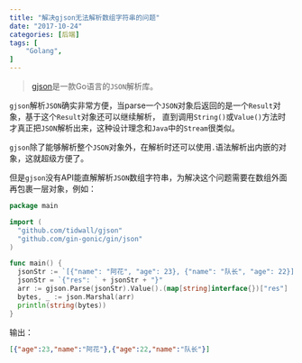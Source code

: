 ```yaml
---
title: "解决gjson无法解析数组字符串的问题"
date: "2017-10-24"
categories: [后端]
tags: [
    "Golang",
]
---
```

  

> [gjson](https://github.com/tidwall/gjson)是一款Go语言的`JSON`解析库。

`gjson`解析`JSON`确实非常方便，当parse一个`JSON`对象后返回的是一个`Result`对象，基于这个`Result`对象还可以继续解析，
直到调用`String()`或`Value()`方法时才真正把`JSON`解析出来，这种设计理念和`Java`中的`Stream`很类似。
     
`gjson`除了能够解析整个`JSON`对象外，在解析时还可以使用`.`语法解析出内嵌的对象，这就超级方便了。    
     
但是`gjson`没有API能直解解析`JSON`数组字符串，为解决这个问题需要在数组外面再包裹一层对象，例如：    

  ```go
  package main
  
  import (
    "github.com/tidwall/gjson"
    "github.com/gin-gonic/gin/json"
  )
  
  func main() {
    jsonStr := `[{"name": "阿花", "age": 23}, {"name": "队长", "age": 22}]`
    jsonStr = `{"res": ` + jsonStr + "}"
    arr := gjson.Parse(jsonStr).Value().(map[string]interface{})["res"]
    bytes, _ := json.Marshal(arr)
    println(string(bytes))
  }
  ```
  
输出：
```json
[{"age":23,"name":"阿花"},{"age":22,"name":"队长"}]

```
